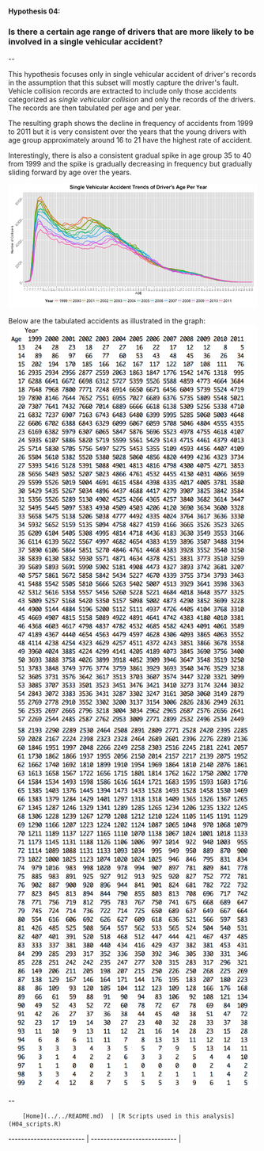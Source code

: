 #### Hypothesis 04:
### Is there a certain age range of drivers that are more likely to be involved in a single vehicular accident?
--

This hypothesis focuses only in single vehicular accident of driver's records in the assumption that this subset will mostly capture the driver's fault. Vehicle collision records are extracted to include only those accidents categorized as *single vehicular collision* and only the records of the drivers. The records are then tabulated per age and per year. 

The resulting graph shows the decline in frequency of accidents from 1999 to 2011 but it is very consistent over the years that the young drivers with age group approximately around 16 to 21 have the highest rate of accident. 

Interestingly, there is also a consistent gradual spike in age group 35 to 40 from 1999 and the spike is gradually decreasing in frequency but gradually sliding forward by age over the years.


![](H04_GraphA.png)

Below are the tabulated accidents as illustrated in the graph:
![](H04_TableA.png)
![](H04_TableB.png)
 

--
        
        [Home](../../README.md)  | [R Scripts used in this analysis](H04_scripts.R)
------------------------ | ---------------------------
        |
